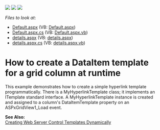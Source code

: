 <!-- default badges list -->
![](https://img.shields.io/endpoint?url=https://codecentral.devexpress.com/api/v1/VersionRange/128538626/13.1.5%2B)
[![](https://img.shields.io/badge/Open_in_DevExpress_Support_Center-FF7200?style=flat-square&logo=DevExpress&logoColor=white)](https://supportcenter.devexpress.com/ticket/details/E293)
[![](https://img.shields.io/badge/📖_How_to_use_DevExpress_Examples-e9f6fc?style=flat-square)](https://docs.devexpress.com/GeneralInformation/403183)
<!-- default badges end -->
<!-- default file list -->
*Files to look at*:

* [Default.aspx](./CS/HyperlinkColumn/Default.aspx) (VB: [Default.aspx](./VB/HyperlinkColumn/Default.aspx))
* [Default.aspx.cs](./CS/HyperlinkColumn/Default.aspx.cs) (VB: [Default.aspx.vb](./VB/HyperlinkColumn/Default.aspx.vb))
* [details.aspx](./CS/HyperlinkColumn/details.aspx) (VB: [details.aspx](./VB/HyperlinkColumn/details.aspx))
* [details.aspx.cs](./CS/HyperlinkColumn/details.aspx.cs) (VB: [details.aspx.vb](./VB/HyperlinkColumn/details.aspx.vb))
<!-- default file list end -->
# How to create a DataItem template for a grid column at runtime


<p>This example demonstrates how to create a simple hyperlink template programmatically. There is a MyHyperlinkTemplate class; it implements an ITemplate standard interface. A MyHyperlinkTemplate instance is created and assigned to a column's DataItemTemplate property on an ASPxGridView1_Load event.</p><p><strong>See Also:</strong><br />
<a href="http://msdn.microsoft.com/en-us/library/y0h809ak(VS.71).aspx">Creating Web Server Control Templates Dynamically</a></p>

<br/>


